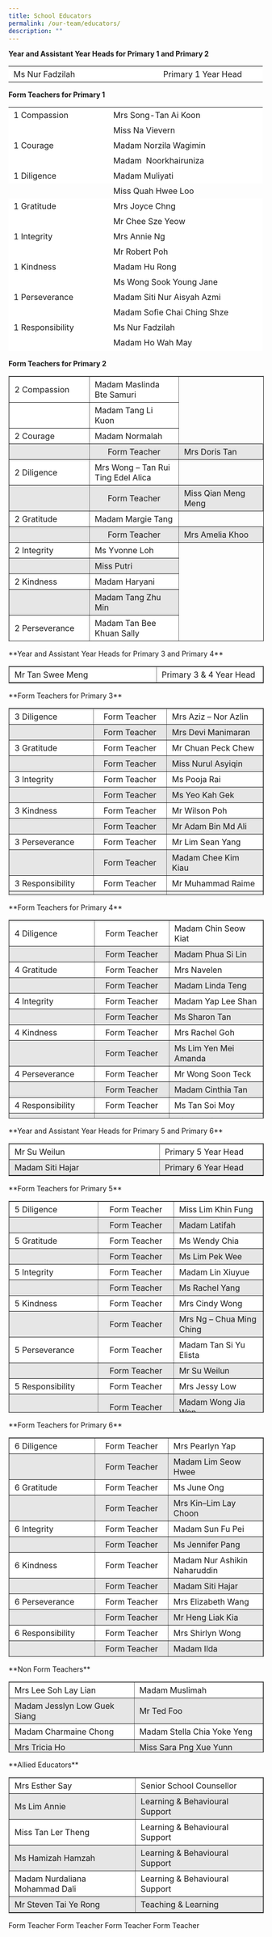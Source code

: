 ```yaml
---
title: School Educators
permalink: /our-team/educators/
description: ""
---
```

<b>Year and Assistant Year Heads for Primary 1 and Primary 2</b>

<table border="0" style="box-sizing: inherit; border-collapse: collapse; border-spacing: 0px; max-width: 100%; width: 657px;"><tbody style="box-sizing: inherit;"><tr style="box-sizing: inherit; background: rgb(255, 255, 255);"><td style="box-sizing: inherit; padding: 5px 10px; width: 396.475px;">Ms Nur Fadzilah</td><td style="box-sizing: inherit; padding: 5px 10px; width: 259.525px;">Primary 1 Year Head</td></tr></tbody></table>

<b>Form Teachers for Primary 1</b>

<table border="0" style="box-sizing: inherit; border-collapse: collapse; border-spacing: 0px; max-width: 100%; height: 483px; width: 657px;"><tbody style="box-sizing: inherit;"><tr style="box-sizing: inherit; background: rgb(255, 255, 255); height: 23px;"><td style="box-sizing: inherit; padding: 5px 10px; width: 396.475px; height: 23px;">1 Compassion</td><td style="box-sizing: inherit; padding: 5px 10px; width: 800px;">Mrs Song-Tan Ai Koon</td></tr><tr style="box-sizing: inherit; background: rgb(255, 255, 255); height: 23px;"><td style="box-sizing: inherit; padding: 5px 10px; width: 176.375px; height: 23px;">&nbsp;</td><td style="box-sizing: inherit; padding: 5px 10px; width: 260.962px; height: 23px;">Miss Na Vievern</td></tr><tr style="box-sizing: inherit; background: rgb(255, 255, 255); height: 23px;"><td style="box-sizing: inherit; padding: 5px 10px; width: 176.375px; height: 23px;">1 Courage</td><td style="box-sizing: inherit; padding: 5px 10px; width: 260.962px; height: 23px;">Madam Norzila Wagimin</td></tr><tr style="box-sizing: inherit; background: rgb(255, 255, 255); height: 23px;"><td style="box-sizing: inherit; padding: 5px 10px; width: 176.375px; height: 23px;">&nbsp;</td><td style="box-sizing: inherit; padding: 5px 10px; width: 260.962px; height: 23px;">Madam&nbsp; Noorkhairuniza</td></tr><tr style="box-sizing: inherit; background: rgb(255, 255, 255); height: 23px;"><td style="box-sizing: inherit; padding: 5px 10px; width: 176.375px; height: 23px;">1 Diligence</td><td style="box-sizing: inherit; padding: 5px 10px; width: 260.962px; height: 23px;">Madam Muliyati</td></tr><tr style="box-sizing: inherit; background: rgb255, 255, 255); height: 23px;"><td style="box-sizing: inherit; padding: 5px 10px; width: 176.375px; height: 23px;">&nbsp;</td><td style="box-sizing: inherit; padding: 5px 10px; width: 260.962px; height: 23px;">Miss Quah Hwee Loo</td></tr><tr style="box-sizing: inherit; background: rgb(255, 255, 255); height: 23px;"><td style="box-sizing: inherit; padding: 5px 10px; width: 176.375px; height: 23px;">1 Gratitude</td><td style="box-sizing: inherit; padding: 5px 10px; width: 260.962px; height: 23px;">Mrs Joyce Chng</td></tr><tr style="box-sizing: inherit; background: rgb(255, 255, 255); height: 23px;"><td style="box-sizing: inherit; padding: 5px 10px; width: 176.375px; height: 23px;">&nbsp;</td><td style="box-sizing: inherit; padding: 5px 10px; width: 260.962px; height: 23px;">Mr Chee Sze Yeow</td></tr><tr style="box-sizing: inherit; background: rgb(255, 255, 255); height: 23px;"><td style="box-sizing: inherit; padding: 5px 10px; width: 176.375px; height: 23px;">1 Integrity</td><td style="box-sizing: inherit; padding: 5px 10px; width: 260.962px; height: 23px;">Mrs Annie Ng</td></tr><tr style="box-sizing: inherit; background: rgb(255, 255, 255); height: 23px;"><td style="box-sizing: inherit; padding: 5px 10px; width: 176.375px; height: 23px;">&nbsp;</td><td style="box-sizing: inherit; padding: 5px 10px; width: 260.962px; height: 23px;">Mr Robert Poh</td></tr><tr style="box-sizing: inherit; background: rgb(255, 255, 255); height: 23px;"><td style="box-sizing: inherit; padding: 5px 10px; width: 176.375px; height: 23px;">1 Kindness</td><td style="box-sizing: inherit; padding: 5px 10px; width: 260.962px; height: 23px;">Madam Hu Rong</td></tr><tr style="box-sizing: inherit; background: rgb(255, 255, 255);"><td style="box-sizing: inherit; padding: 5px 10px; width: 218.663px; text-align: center;">&nbsp;</td><td style="box-sizing: inherit; padding: 5px 10px; width: 260.962px;">Ms Wong Sook Young Jane</td></tr><tr style="box-sizing: inherit; background: rgb(255, 255, 255); height: 23px;"><td style="box-sizing: inherit; padding: 5px 10px; width: 176.375px; height: 23px;">1 Perseverance</td><td style="box-sizing: inherit; padding: 5px 10px; width: 260.962px; height: 23px;">Madam Siti Nur Aisyah Azmi</td></tr><tr style="box-sizing: inherit; background: rgb(255, 255, 255); height: 23px;"><td style="box-sizing: inherit; padding: 5px 10px; width: 176.375px; height: 23px;">&nbsp;</td><td style="box-sizing: inherit; padding: 5px 10px; width: 260.962px; height: 23px;">Madam Sofie Chai Ching Shze</td></tr><tr style="box-sizing: inherit; background: rgb(255, 255, 255); height: 23px;"><td style="box-sizing: inherit; padding: 5px 10px; width: 176.375px; height: 23px;">1 Responsibility</td><td style="box-sizing: inherit; padding: 5px 10px; width: 260.962px; height: 23px;">Ms Nur Fadzilah</td></tr><tr style="box-sizing: inherit; background: rgb(255, 255, 255); height: 23px;"><td style="box-sizing: inherit; padding: 5px 10px; width: 176.375px; height: 23px;">&nbsp;</td><td style="box-sizing: inherit; padding: 5px 10px; width: 260.962px; height: 23px;">Madam Ho Wah May</td></tr><tr style="box-sizing: inherit; background: rgb(255, 255, 255); height: 23px;"><td style="box-sizing: inherit; padding: 5px 10px; width: 218.663px; text-align: center; height: 23px;">&nbsp;</td><td style="box-sizing: inherit; padding: 5px 10px; width: 260.962px; height: 23px;">Mrs Chua Puay Hwa</td></tr><tr style="box-sizing: inherit; background: rgb(255, 255, 255); height: 23px;"><td style="box-sizing: inherit; padding: 5px 10px; width: 176.375px; height: 23px;">1 Respect</td><td style="box-sizing: inherit; padding: 5px 10px; width: 260.962px; height: 23px;">Madam Nur Syairah Mohamed Hassan</td></tr><tr style="box-sizing: inherit; background: rgb(255, 255, 255); height: 23px;"><td style="box-sizing: inherit; padding: 5px 10px; width: 176.375px; height: 23px;">&nbsp;</td><td style="box-sizing: inherit; padding: 5px 10px; width: 260.962px; height: 23px;">Mr Tan Ban Sun</td></tr><tr style="box-sizing: inherit; background: rgb(255, 255, 255); height: 23px;"><td style="box-sizing: inherit; padding: 5px 10px; width: 176.375px; height: 23px;">1 Sincerity</td><td style="box-sizing: inherit; padding: 5px 10px; width: 260.962px; height: 23px;">Mrs Chew-Koh Angela</td></tr><tr style="box-sizing: inherit; background: rgb(255, 255, 255); height: 23px;"><td style="box-sizing: inherit; padding: 5px 10px; width: 176.375px; height: 23px;">&nbsp;</td><td style="box-sizing: inherit; padding: 5px 10px; width: 260.962px; height: 23px;">Madam Chuan Ai Ling</td></tr></tbody></table>

<b>Form Teachers for Primary 2</b>

<table border="1" style="box-sizing: inherit; border-collapse: collapse; border-spacing: 0px; max-width: 100%; height: 523px; width: 658.362px;"><tbody style="box-sizing: inherit;"><tr style="box-sizing: inherit; background: rgb(255, 255, 255); height: 23px;"><td style="box-sizing: inherit; padding: 5px 10px; width: 181.837px; height: 23px;">2 Compassion</td><td style="box-sizing: inherit; padding: 5px 10px; width: 264.888px; height: 23px;">Madam Maslinda Bte Samuri</td></tr><tr style="box-sizing: inherit; background: rgb(255, 255, 255); height: 23px;"><td style="box-sizing: inherit; padding: 5px 10px; width: 181.837px; height: 23px;">&nbsp;</td><td style="box-sizing: inherit; padding: 5px 10px; width: 264.888px; height: 23px;">Madam Tang Li Kuon</td></tr><tr style="box-sizing: inherit; background: rgb(255, 255, 255); height: 23px;"><td style="box-sizing: inherit; padding: 5px 10px; width: 181.837px; height: 23px;">2 Courage</td><td style="box-sizing: inherit; padding: 5px 10px; width: 264.888px; height: 23px;">Madam Normalah</td></tr><tr style="box-sizing: inherit; background: rgb(230, 230, 230);"><td style="box-sizing: inherit; padding: 5px 10px; width: 181.837px;">&nbsp;</td><td style="box-sizing: inherit; padding: 5px 10px; width: 210.637px; text-align: center;">Form Teacher</td><td style="box-sizing: inherit; padding: 5px 10px; width: 264.888px;">Mrs Doris Tan</td></tr><tr style="box-sizing: inherit; background: rgb(255, 255, 255); height: 23px;"><td style="box-sizing: inherit; padding: 5px 10px; width: 181.837px; height: 23px;">2 Diligence</td><td style="box-sizing: inherit; padding: 5px 10px; width: 264.888px; height: 23px;">Mrs Wong –&nbsp;Tan Rui Ting Edel Alica</td></tr><tr style="box-sizing: inherit; background: rgb(230, 230, 230); height: 23px;"><td style="box-sizing: inherit; padding: 5px 10px; width: 181.837px; height: 23px;">&nbsp;</td><td style="box-sizing: inherit; padding: 5px 10px; width: 210.637px; text-align: center; height: 23px;">Form Teacher</td><td style="box-sizing: inherit; padding: 5px 10px; width: 264.888px; height: 23px;">Miss Qian Meng Meng</td></tr><tr style="box-sizing: inherit; background: rgb(255, 255, 255); height: 23px;"><td style="box-sizing: inherit; padding: 5px 10px; width: 181.837px; height: 23px;">2 Gratitude</td><td style="box-sizing: inherit; padding: 5px 10px; width: 264.888px; height: 23px;">Madam Margie Tang</td></tr><tr style="box-sizing: inherit; background: rgb(230, 230, 230); height: 23px;"><td style="box-sizing: inherit; padding: 5px 10px; width: 181.837px; height: 23px;">&nbsp;</td><td style="box-sizing: inherit; padding: 5px 10px; width: 210.637px; text-align: center; height: 23px;">Form Teacher</td><td style="box-sizing: inherit; padding: 5px 10px; width: 264.888px; height: 23px;">Mrs Amelia Khoo</td></tr><tr style="box-sizing: inherit; background: rgb(255, 255, 255); height: 23px;"><td style="box-sizing: inherit; padding: 5px 10px; width: 181.837px; height: 23px;">2 Integrity</td><td style="box-sizing: inherit; padding: 5px 10px; width: 264.888px; height: 23px;">Ms Yvonne Loh</td></tr><tr style="box-sizing: inherit; background: rgb(230, 230, 230); height: 23px;"><td style="box-sizing: inherit; padding: 5px 10px; width: 181.837px; height: 23px;">&nbsp;</td><td style="box-sizing: inherit; padding: 5px 10px; width: 264.888px; height: 23px;">Miss Putri</td></tr><tr style="box-sizing: inherit; background: rgb(255, 255, 255); height: 23px;"><td style="box-sizing: inherit; padding: 5px 10px; width: 181.837px; height: 23px;">2 Kindness</td><td style="box-sizing: inherit; padding: 5px 10px; width: 264.888px; height: 23px;">Madam Haryani</td></tr><tr style="box-sizing: inherit; background: rgb(230, 230, 230);"><td style="box-sizing: inherit; padding: 5px 10px; width: 181.837px;">&nbsp;</td><td style="box-sizing: inherit; padding: 5px 10px; width: 264.888px;">Madam Tang Zhu Min</td></tr><tr style="box-sizing: inherit; background: rgb(255, 255, 255); height: 23px;"><td style="box-sizing: inherit; padding: 5px 10px; width: 181.837px; height: 23px;">2 Perseverance</td><td style="box-sizing: inherit; padding: 5px 10px; width: 264.888px; height: 23px;">Madam Tan Bee Khuan Sally</td></tr><tr style="box-sizing: inherit; background: rgb(230, 230, 230); height: 23px;"><td style="box-sizing: inherit; padding: 5px 10px; width: 181.837px; height: 23px;">&nbsp;</td><td style="box-sizing: inherit; padding: 5px 10px; width: 264.888px; height: 23px;">Madam Xiao Ji</td></tr><tr style="box-sizing: inherit; background: rgb(255, 255, 255); height: 23px;"><td style="box-sizing: inherit; padding: 5px 10px; width: 181.837px; height: 23px;">2 Responsibility</td><td style="box-sizing: inherit; padding: 5px 10px; width: 264.888px; height: 23px;">Madam Nurnazlin Bte Zainuden</td></tr><tr style="box-sizing: inherit; background: rgb(230, 230, 230); height: 23px;"><td style="box-sizing: inherit; padding: 5px 10px; width: 181.837px; height: 23px;">&nbsp;</td><td style="box-sizing: inherit; padding: 5px 10px; width: 264.888px; height: 23px;">Madam Kiu Kwee Fern</td></tr><tr style="box-sizing: inherit; background: rgb(255, 255, 255);"><td style="box-sizing: inherit; padding: 5px 10px; width: 181.837px;">2 Respect</td><td style="box-sizing: inherit; padding: 5px 10px; width: 264.888px;">Madam Chen Yan</td></tr><tr style="box-sizing: inherit; background: rgb(230, 230, 230); height: 23px;"><td style="box-sizing: inherit; padding: 5px 10px; width: 181.837px; height: 23px;">&nbsp;</td><td style="box-sizing: inherit; padding: 5px 10px; width: 264.888px; height: 23px;">Miss Tang Souw Ying</td></tr><tr style="box-sizing: inherit; background: rgb(255, 255, 255); height: 23px;"><td style="box-sizing: inherit; padding: 5px 10px; width: 181.837px; height: 23px;">2 Sincerity</td><td style="box-sizing: inherit; padding: 5px 10px; width: 210.637px; height: 23px; text-align: center;">Form Teacher</td><td style="box-sizing: inherit; padding: 5px 10px; width: 264.888px; height: 23px;">Misss Nur Azlin</td></tr><tr style="box-sizing: inherit; background: rgb(230, 230, 230); height: 23px;"><td style="box-sizing: inherit; padding: 5px 10px; width: 181.837px; height: 23px;">&nbsp;</td><td style="box-sizing: inherit; padding: 5px 10px; width: 210.637px; height: 23px; text-align: center;">Form Teacher</td><td style="box-sizing: inherit; padding: 5px 10px; width: 264.888px; height: 23px;">Madam Tan Choon Gake</td></tr></tbody></table>

\*\*Year and Assistant Year Heads for Primary 3 and Primary 4\*\*

<table border="1" style="box-sizing: inherit; border-collapse: collapse; border-spacing: 0px; max-width: 100%; width: 658.463px;"><tbody style="box-sizing: inherit;"><tr style="box-sizing: inherit; background: rgb(255, 255, 255);"><td style="box-sizing: inherit; padding: 5px 10px; width: 395.3px;">Mr Tan Swee Meng</td><td style="box-sizing: inherit; padding: 5px 10px; width: 262.163px;">Primary 3 &amp; 4 Year Head</td></tr></tbody></table>

\*\*Form Teachers for Primary 3\*\*

<table border="1" style="box-sizing: inherit; border-collapse: collapse; border-spacing: 0px; max-width: 100%; width: 663.825px; height: 368px;"><tbody style="box-sizing: inherit;"><tr style="box-sizing: inherit; background: rgb(255, 255, 255); height: 23px;"><td style="box-sizing: inherit; padding: 5px 10px; width: 194.688px; height: 23px;">3 Diligence</td><td style="box-sizing: inherit; padding: 5px 10px; width: 200.312px; height: 23px; text-align: center;">Form Teacher</td><td style="box-sizing: inherit; padding: 5px 10px; width: 267.825px; height: 23px;">Mrs Aziz – Nor Azlin</td></tr><tr style="box-sizing: inherit; background: rgb(230, 230, 230); height: 23px;"><td style="box-sizing: inherit; padding: 5px 10px; width: 194.688px; height: 23px;">&nbsp;</td><td style="box-sizing: inherit; padding: 5px 10px; width: 200.312px; height: 23px; text-align: center;">Form Teacher</td><td style="box-sizing: inherit; padding: 5px 10px; width: 267.825px; height: 23px;">Mrs Devi Manimaran</td></tr><tr style="box-sizing: inherit; background: rgb(255, 255, 255); height: 23px;"><td style="box-sizing: inherit; padding: 5px 10px; width: 194.688px; height: 23px;">3 Gratitude</td><td style="box-sizing: inherit; padding: 5px 10px; width: 200.312px; height: 23px; text-align: center;">Form Teacher</td><td style="box-sizing: inherit; padding: 5px 10px; width: 267.825px; height: 23px;">Mr Chuan Peck Chew</td></tr><tr style="box-sizing: inherit; background: rgb(230, 230, 230); height: 23px;"><td style="box-sizing: inherit; padding: 5px 10px; width: 194.688px; height: 23px;">&nbsp;</td><td style="box-sizing: inherit; padding: 5px 10px; width: 200.312px; height: 23px; text-align: center;">Form Teacher</td><td style="box-sizing: inherit; padding: 5px 10px; width: 267.825px; height: 23px;">Miss Nurul Asyiqin</td></tr><tr style="box-sizing: inherit; background: rgb(255, 255, 255); height: 23px;"><td style="box-sizing: inherit; padding: 5px 10px; width: 194.688px; height: 23px;">3 Integrity</td><td style="box-sizing: inherit; padding: 5px 10px; width: 200.312px; height: 23px; text-align: center;">Form Teacher</td><td style="box-sizing: inherit; padding: 5px 10px; width: 267.825px; height: 23px;">Ms Pooja Rai</td></tr><tr style="box-sizing: inherit; background: rgb(230, 230, 230); height: 23px;"><td style="box-sizing: inherit; padding: 5px 10px; width: 194.688px; height: 23px;">&nbsp;</td><td style="box-sizing: inherit; padding: 5px 10px; width: 200.312px; height: 23px; text-align: center;">Form Teacher</td><td style="box-sizing: inherit; padding: 5px 10px; width: 267.825px; height: 23px;">Ms Yeo Kah Gek</td></tr><tr style="box-sizing: inherit; background: rgb(255, 255, 255); height: 23px;"><td style="box-sizing: inherit; padding: 5px 10px; width: 194.688px; height: 23px;">3 Kindness</td><td style="box-sizing: inherit; padding: 5px 10px; width: 200.312px; text-align: center; height: 23px;">Form Teacher</td><td style="box-sizing: inherit; padding: 5px 10px; width: 267.825px; height: 23px;">Mr Wilson Poh</td></tr><tr style="box-sizing: inherit; background: rgb(230, 230, 230); height: 23px;"><td style="box-sizing: inherit; padding: 5px 10px; width: 194.688px; height: 23px;">&nbsp;</td><td style="box-sizing: inherit; padding: 5px 10px; width: 200.312px; height: 23px; text-align: center;">Form Teacher</td><td style="box-sizing: inherit; padding: 5px 10px; width: 267.825px; height: 23px;">Mr Adam Bin Md Ali</td></tr><tr style="box-sizing: inherit; background: rgb(255, 255, 255); height: 23px;"><td style="box-sizing: inherit; padding: 5px 10px; width: 194.688px; height: 23px;">3 Perseverance</td><td style="box-sizing: inherit; padding: 5px 10px; width: 200.312px; height: 23px; text-align: center;">Form Teacher</td><td style="box-sizing: inherit; padding: 5px 10px; width: 267.825px; height: 23px;">Mr Lim Sean Yang</td></tr><tr style="box-sizing: inherit; background: rgb(230, 230, 230); height: 23px;"><td style="box-sizing: inherit; padding: 5px 10px; width: 194.688px; height: 23px;">&nbsp;</td><td style="box-sizing: inherit; padding: 5px 10px; width: 200.312px; height: 23px; text-align: center;">Form Teacher</td><td style="box-sizing: inherit; padding: 5px 10px; width: 267.825px; height: 23px;">Madam Chee Kim Kiau</td></tr><tr style="box-sizing: inherit; background: rgb(255, 255, 255); height: 23px;"><td style="box-sizing: inherit; padding: 5px 10px; width: 194.688px; height: 23px;">3 Responsibility</td><td style="box-sizing: inherit; padding: 5px 10px; width: 200.312px; height: 23px; text-align: center;">Form Teacher</td><td style="box-sizing: inherit; padding: 5px 10px; width: 267.825px; height: 23px;">Mr Muhammad Raime</td></tr><tr style="box-sizing: inherit; background: rgb(230, 230, 230); height: 23px;"><td style="box-sizing: inherit; padding: 5px 10px; width: 194.688px; height: 23px;">&nbsp;</td><td style="box-sizing: inherit; padding: 5px 10px; width: 200.312px; height: 23px; text-align: center;">Form Teacher</td><td style="box-sizing: inherit; padding: 5px 10px; width: 267.825px; height: 23px;">Mrs Fares</td></tr><tr style="box-sizing: inherit; background: rgb(255, 255, 255); height: 23px;"><td style="box-sizing: inherit; padding: 5px 10px; width: 194.688px; height: 23px;">3 Respect</td><td style="box-sizing: inherit; padding: 5px 10px; width: 200.312px; height: 23px; text-align: center;">Form Teacher</td><td style="box-sizing: inherit; padding: 5px 10px; width: 267.825px; height: 23px;">Madam Felicia Ho Mee Li</td></tr><tr style="box-sizing: inherit; background: rgb(230, 230, 230); height: 23px;"><td style="box-sizing: inherit; padding: 5px 10px; width: 194.688px; height: 23px;">&nbsp;</td><td style="box-sizing: inherit; padding: 5px 10px; width: 200.312px; text-align: center; height: 23px;">Form Teacher</td><td style="box-sizing: inherit; padding: 5px 10px; width: 267.825px; height: 23px;">Mrs Lee-Ng Yick Kit</td></tr><tr style="box-sizing: inherit; background: rgb(255, 255, 255); height: 23px;"><td style="box-sizing: inherit; padding: 5px 10px; width: 194.688px; height: 23px;">3 Sincerity</td><td style="box-sizing: inherit; padding: 5px 10px; width: 200.312px; height: 23px; text-align: center;">Form Teacher</td><td style="box-sizing: inherit; padding: 5px 10px; width: 267.825px; height: 23px;">Mrs Wendy Low</td></tr><tr style="box-sizing: inherit; background: rgb(230, 230, 230); height: 23px;"><td style="box-sizing: inherit; padding: 5px 10px; width: 194.688px; height: 23px;">&nbsp;</td><td style="box-sizing: inherit; padding: 5px 10px; width: 200.312px; height: 23px; text-align: center;">Form Teacher</td><td style="box-sizing: inherit; padding: 5px 10px; width: 267.825px; height: 23px;">Mr Cheng Zhong</td></tr></tbody></table>

\*\*Form Teachers for Primary 4\*\*

<table border="1" style="box-sizing: inherit; border-collapse: collapse; border-spacing: 0px; max-width: 100%; height: 391px; width: 661.088px;"><tbody style="box-sizing: inherit;"><tr style="box-sizing: inherit; background: rgb(255, 255, 255); height: 23px;"><td style="box-sizing: inherit; padding: 5px 10px; width: 196.925px; height: 22px;">4 Diligence</td><td style="box-sizing: inherit; padding: 5px 10px; width: 201.225px; height: 22px; text-align: center;">Form Teacher</td><td style="box-sizing: inherit; padding: 5px 10px; width: 261.938px; height: 22px;">Madam Chin Seow Kiat</td></tr><tr style="box-sizing: inherit; background: rgb(230, 230, 230); height: 23px;"><td style="box-sizing: inherit; padding: 5px 10px; width: 196.925px; height: 23px;">&nbsp;</td><td style="box-sizing: inherit; padding: 5px 10px; width: 201.225px; height: 23px; text-align: center;">Form Teacher</td><td style="box-sizing: inherit; padding: 5px 10px; width: 261.938px; height: 23px;">Madam Phua Si Lin</td></tr><tr style="box-sizing: inherit; background: rgb(255, 255, 255); height: 23px;"><td style="box-sizing: inherit; padding: 5px 10px; width: 196.925px; height: 23px;">4 Gratitude</td><td style="box-sizing: inherit; padding: 5px 10px; width: 201.225px; height: 23px; text-align: center;">Form Teacher</td><td style="box-sizing: inherit; padding: 5px 10px; width: 261.938px; height: 23px;">Mrs Navelen</td></tr><tr style="box-sizing: inherit; background: rgb(230, 230, 230); height: 23px;"><td style="box-sizing: inherit; padding: 5px 10px; width: 196.925px; height: 23px;">&nbsp;</td><td style="box-sizing: inherit; padding: 5px 10px; width: 201.225px; height: 23px; text-align: center;">Form Teacher</td><td style="box-sizing: inherit; padding: 5px 10px; width: 261.938px; height: 23px;">Madam Linda Teng</td></tr><tr style="box-sizing: inherit; background: rgb(255, 255, 255); height: 23px;"><td style="box-sizing: inherit; padding: 5px 10px; width: 196.925px; height: 23px;">4 Integrity</td><td style="box-sizing: inherit; padding: 5px 10px; width: 201.225px; height: 23px; text-align: center;">Form Teacher</td><td style="box-sizing: inherit; padding: 5px 10px; width: 261.938px; height: 23px;">Madam Yap Lee Shan</td></tr><tr style="box-sizing: inherit; background: rgb(230, 230, 230); height: 23px;"><td style="box-sizing: inherit; padding: 5px 10px; width: 196.925px; height: 23px;">&nbsp;</td><td style="box-sizing: inherit; padding: 5px 10px; width: 201.225px; height: 23px; text-align: center;">Form Teacher</td><td style="box-sizing: inherit; padding: 5px 10px; width: 261.938px; height: 23px;">Ms&nbsp;Sharon Tan</td></tr><tr style="box-sizing: inherit; background: rgb(255, 255, 255); height: 23px;"><td style="box-sizing: inherit; padding: 5px 10px; width: 196.925px; height: 23px;">4 Kindness</td><td style="box-sizing: inherit; padding: 5px 10px; width: 201.225px; height: 23px; text-align: center;">Form Teacher</td><td style="box-sizing: inherit; padding: 5px 10px; width: 261.938px; height: 23px;">Mrs Rachel Goh</td></tr><tr style="box-sizing: inherit; background: rgb(230, 230, 230); height: 43px;"><td style="box-sizing: inherit; padding: 5px 10px; width: 196.925px; height: 43px;">&nbsp;</td><td style="box-sizing: inherit; padding: 5px 10px; width: 201.225px; text-align: center; height: 43px;">Form Teacher</td><td style="box-sizing: inherit; padding: 5px 10px; width: 261.938px; height: 43px;">Ms Lim Yen Mei Amanda</td></tr><tr style="box-sizing: inherit; background: rgb(255, 255, 255); height: 23px;"><td style="box-sizing: inherit; padding: 5px 10px; width: 196.925px; height: 23px;">4 Perseverance</td><td style="box-sizing: inherit; padding: 5px 10px; width: 201.225px; height: 23px; text-align: center;">Form Teacher</td><td style="box-sizing: inherit; padding: 5px 10px; width: 261.938px; height: 23px;">Mr Wong Soon Teck</td></tr><tr style="box-sizing: inherit; background: rgb(230, 230, 230); height: 23px;"><td style="box-sizing: inherit; padding: 5px 10px; width: 196.925px; height: 23px;">&nbsp;</td><td style="box-sizing: inherit; padding: 5px 10px; width: 201.225px; height: 23px; text-align: center;">Form Teacher</td><td style="box-sizing: inherit; padding: 5px 10px; width: 261.938px; height: 23px;">Madam Cinthia Tan</td></tr><tr style="box-sizing: inherit; background: rgb(255, 255, 255); height: 23px;"><td style="box-sizing: inherit; padding: 5px 10px; width: 196.925px; height: 23px;">4 Responsibility</td><td style="box-sizing: inherit; padding: 5px 10px; width: 201.225px; height: 23px; text-align: center;">Form Teacher</td><td style="box-sizing: inherit; padding: 5px 10px; width: 261.938px; height: 23px;">Ms Tan Soi Moy</td></tr><tr style="box-sizing: inherit; background: rgb(230, 230, 230); height: 23px;"><td style="box-sizing: inherit; padding: 5px 10px; width: 196.925px; height: 23px;">&nbsp;</td><td style="box-sizing: inherit; padding: 5px 10px; width: 201.225px; height: 23px; text-align: center;">Form Teacher</td><td style="box-sizing: inherit; padding: 5px 10px; width: 261.938px; height: 23px;">Miss Hazlin</td></tr><tr style="box-sizing: inherit; background: rgb(255, 255, 255); height: 24px;"><td style="box-sizing: inherit; padding: 5px 10px; width: 196.925px; height: 24px;">4 Respect</td><td style="box-sizing: inherit; padding: 5px 10px; width: 201.225px; height: 24px; text-align: center;">Form Teacher</td><td style="box-sizing: inherit; padding: 5px 10px; width: 261.938px; height: 24px;">Mrs Cheng Bee Leng</td></tr><tr style="box-sizing: inherit; background: rgb(230, 230, 230); height: 24px;"><td style="box-sizing: inherit; padding: 5px 10px; width: 196.925px; height: 24px;">&nbsp;</td><td style="box-sizing: inherit; padding: 5px 10px; width: 201.225px; height: 24px; text-align: center;">Form Teacher</td><td style="box-sizing: inherit; padding: 5px 10px; width: 261.938px; height: 24px;">Mr Lim Kiat Siong</td></tr><tr style="box-sizing: inherit; background: rgb(255, 255, 255); height: 24px;"><td style="box-sizing: inherit; padding: 5px 10px; width: 196.925px; height: 24px;">4 Sincerity</td><td style="box-sizing: inherit; padding: 5px 10px; width: 201.225px; height: 24px; text-align: center;">Form Teacher</td><td style="box-sizing: inherit; padding: 5px 10px; width: 261.938px; height: 24px;">Mr Erwin Rohman</td></tr><tr style="box-sizing: inherit; background: rgb(230, 230, 230); height: 24px;"><td style="box-sizing: inherit; padding: 5px 10px; width: 196.925px; height: 24px;">&nbsp;</td><td style="box-sizing: inherit; padding: 5px 10px; width: 201.225px; height: 24px; text-align: center;">Form Teacher</td><td style="box-sizing: inherit; padding: 5px 10px; width: 261.938px; height: 24px;">Mr Tan Swee Meng</td></tr></tbody></table>

\*\*Year and Assistant Year Heads for Primary 5 and Primary 6\*\*

<table border="1" style="box-sizing: inherit; border-collapse: collapse; border-spacing: 0px; max-width: 100%; width: 661.138px;"><tbody style="box-sizing: inherit;"><tr style="box-sizing: inherit; background: rgb(255, 255, 255);"><td style="box-sizing: inherit; padding: 5px 10px; width: 403.85px;">Mr Su Weilun</td><td style="box-sizing: inherit; padding: 5px 10px; width: 256.288px;">Primary 5 Year Head</td></tr><tr style="box-sizing: inherit; background: rgb(230, 230, 230);"><td style="box-sizing: inherit; padding: 5px 10px; width: 403.85px;">Madam Siti Hajar</td><td style="box-sizing: inherit; padding: 5px 10px; width: 256.288px;">Primary 6 Year Head</td></tr></tbody></table>

\*\*Form Teachers for Primary 5\*\*

<table border="1" style="box-sizing: inherit; border-collapse: collapse; border-spacing: 0px; max-width: 100%; width: 661.088px; height: 417px;"><tbody style="box-sizing: inherit;"><tr style="box-sizing: inherit; background: rgb(255, 255, 255); height: 24px;"><td style="box-sizing: inherit; padding: 5px 10px; width: 195.637px; height: 24px;">5 Diligence</td><td style="box-sizing: inherit; padding: 5px 10px; width: 207.975px; height: 24px; text-align: center;">Form Teacher</td><td style="box-sizing: inherit; padding: 5px 10px; width: 256.475px; height: 24px;">Miss Lim Khin Fung</td></tr><tr style="box-sizing: inherit; background: rgb(230, 230, 230); height: 24px;"><td style="box-sizing: inherit; padding: 5px 10px; width: 195.637px; height: 24px;">&nbsp;</td><td style="box-sizing: inherit; padding: 5px 10px; width: 207.975px; height: 24px; text-align: center;">Form Teacher</td><td style="box-sizing: inherit; padding: 5px 10px; width: 256.475px; height: 24px;">Madam Latifah</td></tr><tr style="box-sizing: inherit; background: rgb(255, 255, 255); height: 24px;"><td style="box-sizing: inherit; padding: 5px 10px; width: 195.637px; height: 24px;">5 Gratitude</td><td style="box-sizing: inherit; padding: 5px 10px; width: 207.975px; height: 24px; text-align: center;">Form Teacher</td><td style="box-sizing: inherit; padding: 5px 10px; width: 256.475px; height: 24px;">Ms Wendy Chia</td></tr><tr style="box-sizing: inherit; background: rgb(230, 230, 230); height: 24px;"><td style="box-sizing: inherit; padding: 5px 10px; width: 195.637px; height: 24px;">&nbsp;</td><td style="box-sizing: inherit; padding: 5px 10px; width: 207.975px; height: 24px; text-align: center;">Form Teacher</td><td style="box-sizing: inherit; padding: 5px 10px; width: 256.475px; height: 24px;">Ms Lim Pek Wee</td></tr><tr style="box-sizing: inherit; background: rgb(255, 255, 255); height: 24px;"><td style="box-sizing: inherit; padding: 5px 10px; width: 195.637px; height: 24px;">5 Integrity</td><td style="box-sizing: inherit; padding: 5px 10px; width: 207.975px; height: 24px; text-align: center;">Form Teacher</td><td style="box-sizing: inherit; padding: 5px 10px; width: 256.475px; height: 24px;">Madam Lin Xiuyue</td></tr><tr style="box-sizing: inherit; background: rgb(230, 230, 230); height: 24px;"><td style="box-sizing: inherit; padding: 5px 10px; width: 195.637px; height: 24px;">&nbsp;</td><td style="box-sizing: inherit; padding: 5px 10px; width: 207.975px; height: 24px; text-align: center;">Form Teacher</td><td style="box-sizing: inherit; padding: 5px 10px; width: 256.475px; height: 24px;">Ms Rachel Yang</td></tr><tr style="box-sizing: inherit; background: rgb(255, 255, 255); height: 24px;"><td style="box-sizing: inherit; padding: 5px 10px; width: 195.637px; height: 24px;">5 Kindness</td><td style="box-sizing: inherit; padding: 5px 10px; width: 207.975px; height: 24px; text-align: center;">Form Teacher</td><td style="box-sizing: inherit; padding: 5px 10px; width: 256.475px; height: 24px;">Mrs Cindy Wong</td></tr><tr style="box-sizing: inherit; background: rgb(230, 230, 230); height: 43px;"><td style="box-sizing: inherit; padding: 5px 10px; width: 195.637px; height: 43px;">&nbsp;</td><td style="box-sizing: inherit; padding: 5px 10px; width: 207.975px; height: 43px; text-align: center;">Form Teacher</td><td style="box-sizing: inherit; padding: 5px 10px; width: 256.475px; height: 43px;">Mrs Ng – Chua Ming Ching</td></tr><tr style="box-sizing: inherit; background: rgb(255, 255, 255); height: 24px;"><td style="box-sizing: inherit; padding: 5px 10px; width: 195.637px; height: 24px;">5 Perseverance</td><td style="box-sizing: inherit; padding: 5px 10px; width: 207.975px; height: 24px; text-align: center;">Form Teacher</td><td style="box-sizing: inherit; padding: 5px 10px; width: 256.475px; height: 24px;">Madam Tan Si Yu Elista</td></tr><tr style="box-sizing: inherit; background: rgb(230, 230, 230); height: 23px;"><td style="box-sizing: inherit; padding: 5px 10px; width: 195.637px; height: 23px;">&nbsp;</td><td style="box-sizing: inherit; padding: 5px 10px; width: 207.975px; text-align: center; height: 23px;">Form Teacher</td><td style="box-sizing: inherit; padding: 5px 10px; width: 256.475px; height: 23px;">Mr Su Weilun</td></tr><tr style="box-sizing: inherit; background: rgb(255, 255, 255); height: 24px;"><td style="box-sizing: inherit; padding: 5px 10px; width: 195.637px; height: 24px;">5&nbsp;Responsibility</td><td style="box-sizing: inherit; padding: 5px 10px; width: 207.975px; height: 24px; text-align: center;">Form Teacher</td><td style="box-sizing: inherit; padding: 5px 10px; width: 256.475px; height: 24px;">Mrs Jessy Low</td></tr><tr style="box-sizing: inherit; background: rgb(230, 230, 230); height: 23px;"><td style="box-sizing: inherit; padding: 5px 10px; width: 195.637px; height: 23px;">&nbsp;</td><td style="box-sizing: inherit; padding: 5px 10px; width: 207.975px; text-align: center; height: 23px;">Form Teacher</td><td style="box-sizing: inherit; padding: 5px 10px; width: 256.475px; height: 23px;">Madam Wong Jia Wen</td></tr><tr style="box-sizing: inherit; background: rgb(255, 255, 255); height: 23px;"><td style="box-sizing: inherit; padding: 5px 10px; width: 195.637px; height: 23px;">5&nbsp;Respect</td><td style="box-sizing: inherit; padding: 5px 10px; width: 207.975px; text-align: center; height: 23px;">Form Teacher</td><td style="box-sizing: inherit; padding: 5px 10px; width: 256.475px; height: 23px;">Madam Nooraina</td></tr><tr style="box-sizing: inherit; background: rgb(230, 230, 230);"><td style="box-sizing: inherit; padding: 5px 10px; width: 195.637px;">&nbsp;</td><td style="box-sizing: inherit; padding: 5px 10px; width: 207.975px; text-align: center;">Form Teacher</td><td style="box-sizing: inherit; padding: 5px 10px; width: 256.475px;">Madam Nur Khadijah Bte Zainal Ariffin</td></tr><tr style="box-sizing: inherit; background: rgb(255, 255, 255);"><td style="box-sizing: inherit; padding: 5px 10px; width: 195.637px;">&nbsp;</td><td style="box-sizing: inherit; padding: 5px 10px; width: 207.975px; text-align: center;">Form Teacher</td><td style="box-sizing: inherit; padding: 5px 10px; width: 256.475px;">Madam Gan Ann Teng</td></tr><tr style="box-sizing: inherit; background: rgb(230, 230, 230); height: 23px;"><td style="box-sizing: inherit; padding: 5px 10px; width: 195.637px; height: 23px;">5 Sincerity</td><td style="box-sizing: inherit; padding: 5px 10px; width: 207.975px; text-align: center; height: 23px;">Form Teacher</td><td style="box-sizing: inherit; padding: 5px 10px; width: 256.475px; height: 23px;">Mr Ng Boon Yang</td></tr><tr style="box-sizing: inherit; background: rgb(255, 255, 255); height: 23px;"><td style="box-sizing: inherit; padding: 5px 10px; width: 195.637px; height: 23px;">&nbsp;</td><td style="box-sizing: inherit; padding: 5px 10px; width: 207.975px; text-align: center; height: 23px;">Form Teacher</td><td style="box-sizing: inherit; padding: 5px 10px; width: 256.475px; height: 23px;">Ms Nurul Huda</td></tr></tbody></table>

\*\*Form Teachers for Primary 6\*\*

<table border="1" style="box-sizing: inherit; border-collapse: collapse; border-spacing: 0px; max-width: 100%; width: 663.825px; height: 432px;"><tbody style="box-sizing: inherit;"><tr style="box-sizing: inherit; background: rgb(255, 255, 255); height: 23px;"><td style="box-sizing: inherit; padding: 5px 10px; width: 202.1px; height: 23px;">6 Diligence</td><td style="box-sizing: inherit; padding: 5px 10px; width: 198.788px; text-align: center; height: 23px;">Form Teacher</td><td style="box-sizing: inherit; padding: 5px 10px; width: 261.938px; height: 23px;">Mrs Pearlyn Yap</td></tr><tr style="box-sizing: inherit; background: rgb(230, 230, 230); height: 23px;"><td style="box-sizing: inherit; padding: 5px 10px; width: 202.1px; height: 24px;">&nbsp;</td><td style="box-sizing: inherit; padding: 5px 10px; width: 198.788px; text-align: center; height: 24px;">Form Teacher</td><td style="box-sizing: inherit; padding: 5px 10px; width: 261.938px; height: 24px;">Madam Lim Seow Hwee</td></tr><tr style="box-sizing: inherit; background: rgb(255, 255, 255); height: 23px;"><td style="box-sizing: inherit; padding: 5px 10px; width: 202.1px; height: 23px;">6 Gratitude</td><td style="box-sizing: inherit; padding: 5px 10px; width: 198.788px; text-align: center; height: 23px;">Form Teacher</td><td style="box-sizing: inherit; padding: 5px 10px; width: 261.938px; height: 23px;">Ms June Ong</td></tr><tr style="box-sizing: inherit; background: rgb(230, 230, 230); height: 23px;"><td style="box-sizing: inherit; padding: 5px 10px; width: 202.1px; height: 23px;">&nbsp;</td><td style="box-sizing: inherit; padding: 5px 10px; width: 198.788px; text-align: center; height: 23px;">Form Teacher</td><td style="box-sizing: inherit; padding: 5px 10px; width: 261.938px; height: 23px;">Mrs Kin–Lim Lay Choon</td></tr><tr style="box-sizing: inherit; background: rgb(255, 255, 255); height: 23px;"><td style="box-sizing: inherit; padding: 5px 10px; width: 202.1px; height: 23px;">6 Integrity</td><td style="box-sizing: inherit; padding: 5px 10px; width: 198.788px; text-align: center; height: 23px;">Form Teacher</td><td style="box-sizing: inherit; padding: 5px 10px; width: 261.938px; height: 23px;">Madam Sun Fu Pei</td></tr><tr style="box-sizing: inherit; background: rgb(230, 230, 230); height: 23px;"><td style="box-sizing: inherit; padding: 5px 10px; width: 202.1px; height: 23px;">&nbsp;</td><td style="box-sizing: inherit; padding: 5px 10px; width: 198.788px; text-align: center; height: 23px;">Form Teacher</td><td style="box-sizing: inherit; padding: 5px 10px; width: 261.938px; height: 23px;">Ms Jennifer Pang</td></tr><tr style="box-sizing: inherit; background: rgb(255, 255, 255); height: 43px;"><td style="box-sizing: inherit; padding: 5px 10px; width: 202.1px; height: 43px;">6 Kindness</td><td style="box-sizing: inherit; padding: 5px 10px; width: 198.788px; text-align: center; height: 43px;">Form Teacher</td><td style="box-sizing: inherit; padding: 5px 10px; width: 261.938px; height: 43px;">Madam Nur Ashikin Naharuddin</td></tr><tr style="box-sizing: inherit; background: rgb(230, 230, 230); height: 23px;"><td style="box-sizing: inherit; padding: 5px 10px; width: 202.1px; height: 23px;">&nbsp;</td><td style="box-sizing: inherit; padding: 5px 10px; width: 198.788px; text-align: center; height: 23px;">Form Teacher</td><td style="box-sizing: inherit; padding: 5px 10px; width: 261.938px; height: 23px;">Madam Siti Hajar</td></tr><tr style="box-sizing: inherit; background: rgb(255, 255, 255); height: 23px;"><td style="box-sizing: inherit; padding: 5px 10px; width: 202.1px; height: 23px;">6 Perseverance</td><td style="box-sizing: inherit; padding: 5px 10px; width: 198.788px; text-align: center; height: 23px;">Form Teacher</td><td style="box-sizing: inherit; padding: 5px 10px; width: 261.938px; height: 23px;">Mrs Elizabeth Wang</td></tr><tr style="box-sizing: inherit; background: rgb(230, 230, 230); height: 23px;"><td style="box-sizing: inherit; padding: 5px 10px; width: 202.1px; height: 23px;">&nbsp;</td><td style="box-sizing: inherit; padding: 5px 10px; width: 198.788px; text-align: center; height: 23px;">Form Teacher</td><td style="box-sizing: inherit; padding: 5px 10px; width: 261.938px; height: 23px;">Mr Heng Liak Kia</td></tr><tr style="box-sizing: inherit; background: rgb(255, 255, 255); height: 23px;"><td style="box-sizing: inherit; padding: 5px 10px; width: 202.1px; height: 23px;">6 Responsibility</td><td style="box-sizing: inherit; padding: 5px 10px; width: 198.788px; text-align: center; height: 23px;">Form Teacher</td><td style="box-sizing: inherit; padding: 5px 10px; width: 261.938px; height: 23px;">Mrs Shirlyn Wong</td></tr><tr style="box-sizing: inherit; background: rgb(230, 230, 230); height: 23px;"><td style="box-sizing: inherit; padding: 5px 10px; width: 202.1px; height: 23px;">&nbsp;</td><td style="box-sizing: inherit; padding: 5px 10px; width: 198.788px; text-align: center; height: 23px;">Form Teacher</td><td style="box-sizing: inherit; padding: 5px 10px; width: 261.938px; height: 23px;">Madam Ilda</td></tr><tr style="box-sizing: inherit; background: rgb(255, 255, 255); height: 23px;"><td style="box-sizing: inherit; padding: 5px 10px; width: 202.1px; height: 23px;">6 Respect</td><td style="box-sizing: inherit; padding: 5px 10px; width: 198.788px; text-align: center; height: 23px;">Form Teacher</td><td style="box-sizing: inherit; padding: 5px 10px; width: 261.938px; height: 23px;">Mr Darren Lim Kiang Shiang</td></tr><tr style="box-sizing: inherit; background: rgb(230, 230, 230); height: 23px;"><td style="box-sizing: inherit; padding: 5px 10px; width: 202.1px; height: 23px;">&nbsp;</td><td style="box-sizing: inherit; padding: 5px 10px; width: 198.788px; text-align: center; height: 23px;">Form Teacher</td><td style="box-sizing: inherit; padding: 5px 10px; width: 261.938px; height: 23px;">Mr Ves Chee Kim Lee</td></tr><tr style="box-sizing: inherit; background: rgb(255, 255, 255); height: 23px;"><td style="box-sizing: inherit; padding: 5px 10px; width: 202.1px; height: 23px;">6 Sincerity</td><td style="box-sizing: inherit; padding: 5px 10px; width: 198.788px; text-align: center; height: 23px;">Form Teacher</td><td style="box-sizing: inherit; padding: 5px 10px; width: 261.938px; height: 23px;">Madam Norliza</td></tr><tr style="box-sizing: inherit; background: rgb(230, 230, 230); height: 23px;"><td style="box-sizing: inherit; padding: 5px 10px; width: 202.1px; height: 23px;">&nbsp;</td><td style="box-sizing: inherit; padding: 5px 10px; width: 198.788px; text-align: center; height: 23px;">Form Teacher</td><td style="box-sizing: inherit; padding: 5px 10px; width: 261.938px; height: 23px;">Madam Ang Shu Hui</td></tr><tr style="box-sizing: inherit; background: rgb(255, 255, 255); height: 43px;"><td style="box-sizing: inherit; padding: 5px 10px; width: 202.1px; height: 43px;">&nbsp;</td><td style="box-sizing: inherit; padding: 5px 10px; width: 198.788px; text-align: center; height: 43px;">Form Teacher</td><td style="box-sizing: inherit; padding: 5px 10px; width: 261.938px; height: 43px;">Mrs Ang Hwee Ming Victoria</td></tr></tbody></table>

\*\*Non Form Teachers\*\*

<table border="1" style="box-sizing: inherit; border-collapse: collapse; border-spacing: 0px; max-width: 100%; width: 662.6px; height: 138px;"><tbody style="box-sizing: inherit;"><tr style="box-sizing: inherit; background: rgb(255, 255, 255); height: 23px;"><td style="box-sizing: inherit; padding: 5px 10px; width: 321.225px; height: 23px;">Mrs Lee Soh Lay Lian</td><td style="box-sizing: inherit; padding: 5px 10px; width: 340.375px; height: 23px;">Madam Muslimah</td></tr><tr style="box-sizing: inherit; background: rgb(230, 230, 230); height: 23px;"><td style="box-sizing: inherit; padding: 5px 10px; width: 321.225px; height: 23px;">Madam Jesslyn Low Guek Siang</td><td style="box-sizing: inherit; padding: 5px 10px; width: 340.375px; height: 23px;">Mr Ted Foo</td></tr><tr style="box-sizing: inherit; background: rgb(255, 255, 255); height: 23px;"><td style="box-sizing: inherit; padding: 5px 10px; width: 321.225px; height: 23px;">Madam Charmaine Chong</td><td style="box-sizing: inherit; padding: 5px 10px; width: 340.375px; height: 23px;">Madam Stella Chia Yoke Yeng</td></tr><tr style="box-sizing: inherit; background: rgb(230, 230, 230); height: 23px;"><td style="box-sizing: inherit; padding: 5px 10px; width: 321.225px; height: 23px;">Mrs Tricia Ho</td><td style="box-sizing: inherit; padding: 5px 10px; width: 340.375px; height: 23px;">Miss Sara Png Xue Yunn</td></tr><tr style="box-sizing: inherit; background: rgb(255, 255, 255); height: 23px;"><td style="box-sizing: inherit; padding: 5px 10px; width: 321.225px; height: 23px;">Ms Celia Yeo Mui Lee</td><td style="box-sizing: inherit; padding: 5px 10px; width: 340.375px; height: 23px;">Mrs Tan Hui Mien</td></tr><tr style="box-sizing: inherit; background: rgb(230, 230, 230); height: 23px;"><td style="box-sizing: inherit; padding: 5px 10px; width: 321.225px; height: 23px;">Madam Wong Ki</td><td style="box-sizing: inherit; padding: 5px 10px; width: 340.375px; height: 23px;">Madam Sivakamy</td></tr><tr style="box-sizing: inherit; background: rgb(255, 255, 255);"><td style="box-sizing: inherit; padding: 5px 10px; width: 321.225px;">Madam Tan Bee Khuan Sally</td><td style="box-sizing: inherit; padding: 5px 10px; width: 340.375px;">Madam Wong Sook Young Jane</td></tr><tr style="box-sizing: inherit; background: rgb(230, 230, 230);"><td style="box-sizing: inherit; padding: 5px 10px; width: 321.225px;">Mr Kua Kia Peng Geoffrey</td><td style="box-sizing: inherit; padding: 5px 10px; width: 340.375px;">Mr Chen Junhua</td></tr></tbody></table>

\*\*Allied Educators\*\*

<table border="1" style="box-sizing: inherit; border-collapse: collapse; border-spacing: 0px; max-width: 100%; width: 663.8px;"><tbody style="box-sizing: inherit;"><tr style="box-sizing: inherit; background: rgb(255, 255, 255);"><td style="box-sizing: inherit; padding: 5px 10px; width: 328.862px;">Mrs Esther Say</td><td style="box-sizing: inherit; padding: 5px 10px; width: 333.938px;">Senior School Counsellor</td></tr><tr style="box-sizing: inherit; background: rgb(230, 230, 230);"><td style="box-sizing: inherit; padding: 5px 10px; width: 328.862px;">Ms Lim Annie</td><td style="box-sizing: inherit; padding: 5px 10px; width: 333.938px;">Learning &amp; Behavioural Support</td></tr><tr style="box-sizing: inherit; background: rgb(255, 255, 255);"><td style="box-sizing: inherit; padding: 5px 10px; width: 328.862px;">Miss Tan Ler Theng</td><td style="box-sizing: inherit; padding: 5px 10px; width: 333.938px;">Learning &amp; Behavioural Support</td></tr><tr style="box-sizing: inherit; background: rgb(230, 230, 230);"><td style="box-sizing: inherit; padding: 5px 10px; width: 328.862px;">Ms Hamizah Hamzah</td><td style="box-sizing: inherit; padding: 5px 10px; width: 333.938px;">Learning &amp; Behavioural Support</td></tr><tr style="box-sizing: inherit; background: rgb(255, 255, 255);"><td style="box-sizing: inherit; padding: 5px 10px; width: 328.862px;">Madam Nurdaliana Mohammad Dali</td><td style="box-sizing: inherit; padding: 5px 10px; width: 333.938px;">Learning &amp; Behavioural Support</td></tr><tr style="box-sizing: inherit; background: rgb(230, 230, 230);"><td style="box-sizing: inherit; padding: 5px 10px; width: 328.862px;">Mr Steven Tai Ye Rong</td><td style="box-sizing: inherit; padding: 5px 10px; width: 333.938px;">Teaching &amp; Learning</td></tr></tbody></table>

<td style="box-sizing: inherit; padding: 5px 10px; width: 210.637px; text-align: center;">Form Teacher</td>

<td style="box-sizing: inherit; padding: 5px 10px; width: 210.637px; text-align: center; height: 23px;">Form Teacher</td>

<td style="box-sizing: inherit; padding: 5px 10px; width: 210.637px; text-align: center; height: 23px;">Form Teacher</td>

<td style="box-sizing: inherit; padding: 5px 10px; width: 210.637px; height: 23px; text-align: center;">Form Teacher</td>